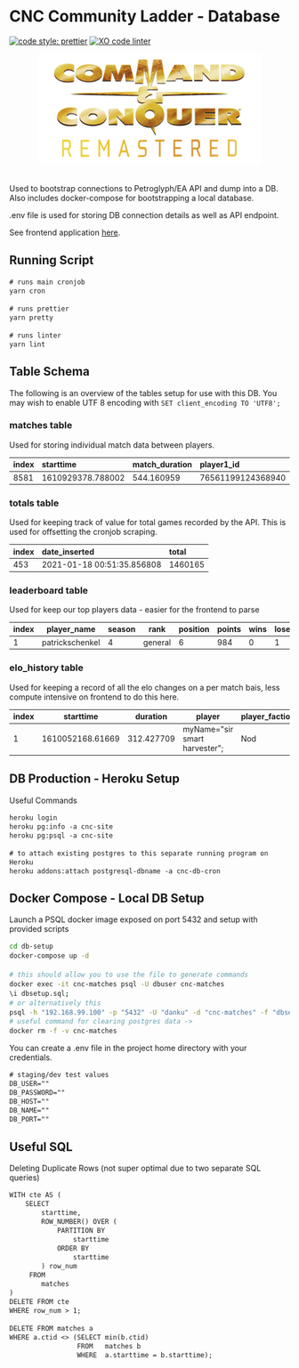 # CNC Community Ladder - Database

[![code style: prettier](https://img.shields.io/badge/style-prettier-ff69b4.svg)](https://github.com/prettier/prettier)
[![XO code linter](https://img.shields.io/badge/linter-XO-5ed9c7.svg)](https://github.com/xojs/xo)

<center>
<img width= "400" height="200" src="https://raw.githubusercontent.com/dan-mcm/cnc-community-ladder/main/src/images/cnc_remastered.png"/>
</center>  
<br/>

Used to bootstrap connections to Petroglyph/EA API and dump into a DB.
Also includes docker-compose for bootstrapping a local database.  

.env file is used for storing DB connection details as well as API endpoint.

See frontend application [here](https://github.com/dan-mcm/cnc-community-ladder).

## Running Script

```
# runs main cronjob
yarn cron

# runs prettier
yarn pretty

# runs linter
yarn lint
```

## Table Schema

The following is an overview of the tables setup for use with this DB.
You may wish to enable UTF 8 encoding with `SET client_encoding TO 'UTF8';`

### **matches** table

Used for storing individual match data between players.

| index | starttime         | match_duration | player1_id        | player1_name | player1_faction | player1_random | player2_id    | player2_name | player2_faction | player2_random | result     | map               | replay                                                                                 | season |
| :---- | :---------------- | :------------- | :---------------- | :----------- | :-------------- | :------------- | :------------ | :----------- | :-------------- | :------------- | :--------- | :---------------- | :------------------------------------------------------------------------------------- | :----- |
| 8581  | 1610929378.788002 | 544.160959     | 76561199124368940 | jon          | GDI             | f              | 1008404381514 | JxDHarrell   | GDI             | f              | JxDHarrell | tournament_desert | MOBIUS_TIBERIAN_DAWN_MULTIPLAYER_COMMUNITY_7_MAP.745903.1577313.1610929385.0.36.Replay | 3      |

### **totals** table

Used for keeping track of value for total games recorded by the API. This is used for offsetting the cronjob scraping.

| index | date_inserted              | total   |
| :---- | :------------------------- | :------ |
| 453   | 2021-01-18 00:51:35.856808 | 1460165 |

### **leaderboard** table

Used for keep our top players data - easier for the frontend to parse

| index | player_name     | season | rank    | position | points | wins | loses | played | winrate |
| ----- | --------------- | ------ | ------- | -------- | ------ | ---- | ----- | ------ | ------- |
| 1     | patrickschenkel | 4      | general | 6        | 984    | 0    | 1     | 1      | 0       |

### **elo_history** table

Used for keeping a record of all the elo changes on a per match bais, less compute intensive on frontend to do this here.

| index | starttime        | duration   | player                        | player_faction | player_random | player_existing_elo | player_new_elo | opponent | opponent_faction | opponent_random | opponent_existing_elo | opponent_new_elo | map          | replay                                                                                                             | result | season |
| ----- | ---------------- | ---------- | ----------------------------- | -------------- | ------------- | ------------------- | -------------- | -------- | ---------------- | --------------- | --------------------- | ---------------- | ------------ | ------------------------------------------------------------------------------------------------------------------ | ------ | ------ |
| 1     | 1610052168.61669 | 312.427709 | myName="sir smart harvester"; | Nod            | t             | 1000                | 1016           | MC RusTy | GDI              | t               | 1000                  | 984              | canyon_paths | https://replays.cnctdra.ea.com/UGC_0110000105329996_00000000828943E1_MAPDATA.745903.1522834.1610052186.0.36.Replay | f      | 4      |

## DB Production - Heroku Setup

Useful Commands

```
heroku login
heroku pg:info -a cnc-site
heroku pg:psql -a cnc-site

# to attach existing postgres to this separate running program on Heroku
heroku addons:attach postgresql-dbname -a cnc-db-cron
```

## Docker Compose - Local DB Setup

Launch a PSQL docker image exposed on port 5432 and setup with provided scripts

```bash
cd db-setup
docker-compose up -d

# this should allow you to use the file to generate commands
docker exec -it cnc-matches psql -U dbuser cnc-matches
\i dbsetup.sql;
# or alternatively this
psql -h "192.168.99.100" -p "5432" -U "danku" -d "cnc-matches" -f "dbsetup.sql"
# useful command for clearing postgres data ->
docker rm -f -v cnc-matches
```

You can create a .env file in the project home directory with your credentials.

```
# staging/dev test values
DB_USER=""
DB_PASSWORD=""
DB_HOST=""
DB_NAME=""
DB_PORT=""
```

## Useful SQL

Deleting Duplicate Rows (not super optimal due to two separate SQL queries)

```
WITH cte AS (
    SELECT
        starttime,
        ROW_NUMBER() OVER (
            PARTITION BY
                starttime
            ORDER BY
                starttime
        ) row_num
     FROM
        matches
)
DELETE FROM cte
WHERE row_num > 1;

DELETE FROM matches a
WHERE a.ctid <> (SELECT min(b.ctid)
                 FROM   matches b
                 WHERE  a.starttime = b.starttime);
```
